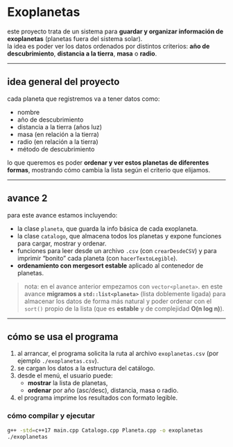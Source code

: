 # Exoplanetas

este proyecto trata de un sistema para **guardar y organizar información de exoplanetas** (planetas fuera del sistema solar).  
la idea es poder ver los datos ordenados por distintos criterios: **año de descubrimiento**, **distancia a la tierra**, **masa** o **radio**.

---

## idea general del proyecto
cada planeta que registremos va a tener datos como:  
- nombre  
- año de descubrimiento  
- distancia a la tierra (años luz)  
- masa (en relación a la tierra)  
- radio (en relación a la tierra)  
- método de descubrimiento  

lo que queremos es poder **ordenar y ver estos planetas de diferentes formas**, mostrando cómo cambia la lista según el criterio que elijamos.

---

## avance 2

para este avance estamos incluyendo:  
- la clase `planeta`, que guarda la info básica de cada exoplaneta.  
- la clase `catalogo`, que almacena todos los planetas y expone funciones para cargar, mostrar y ordenar.  
- funciones para leer desde un archivo `.csv` (con `crearDesdeCSV`) y para imprimir “bonito” cada planeta (con `hacerTextoLegible`).  
- **ordenamiento con mergesort estable** aplicado al contenedor de planetas.  

> nota: en el avance anterior empezamos con `vector<planeta>`. en este avance **migramos a `std::list<planeta>`** (lista doblemente ligada) para almacenar los datos de forma más natural y poder ordenar con el `sort()` propio de la lista (que es **estable** y de complejidad **O(n log n)**).

---

## cómo se usa el programa
1. al arrancar, el programa solicita la ruta al archivo `exoplanetas.csv` (por ejemplo `./exoplanetas.csv`).  
2. se cargan los datos a la estructura del catálogo.  
3. desde el menú, el usuario puede:
   - **mostrar** la lista de planetas,  
   - **ordenar** por año (asc/desc), distancia, masa o radio.  
4. el programa imprime los resultados con formato legible.

### cómo compilar y ejecutar

```bash
g++ -std=c++17 main.cpp Catalogo.cpp Planeta.cpp -o exoplanetas
./exoplanetas
